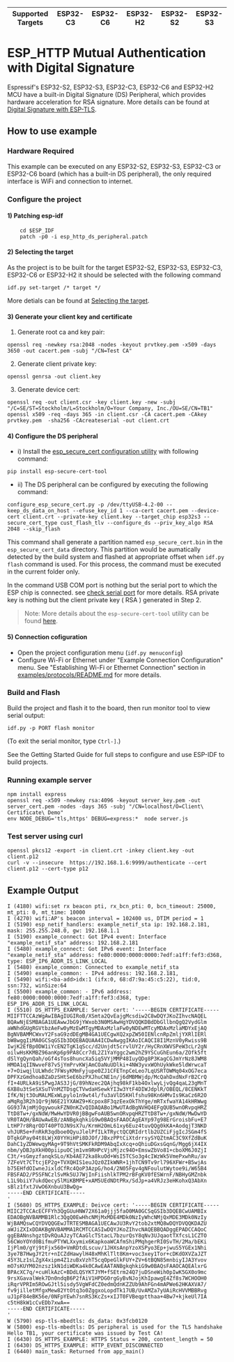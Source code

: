 | Supported Targets | ESP32-C3 | ESP32-C6 | ESP32-H2 | ESP32-S2 | ESP32-S3 |
| ----------------- | -------- | -------- | -------- | -------- | -------- |

# ESP_HTTP Mutual Authentication with Digital Signature

Espressif's ESP32-S2, ESP32-S3, ESP32-C3, ESP32-C6 and ESP32-H2 MCU have a built-in Digital Signature (DS) Peripheral, which provides hardware acceleration for RSA signature. More details can be found at [Digital Signature with ESP-TLS](https://docs.espressif.com/projects/esp-idf/en/latest/esp32s2/api-reference/protocols/esp_tls.html#digital-signature-with-esp-tls).


## How to use example

### Hardware Required

This example can be executed on any ESP32-S2, ESP32-S3, ESP32-C3 or ESP32-C6 board (which has a built-in DS peripheral), the only required interface is WiFi and connection to internet.

### Configure the project

#### 1) Patching esp-idf
```
    cd $ESP_IDF
    patch -p0 -i esp_http_ds_peripheral.patch

```

#### 2) Selecting the target
As the project is to be built for the target ESP32-S2, ESP32-S3, ESP32-C3, ESP32-C6 or ESP32-H2 it should be selected with the following command
```
idf.py set-target /* target */
```
More detials can be found at [Selecting the target](https://docs.espressif.com/projects/esp-idf/en/latest/esp32/api-guides/build-system.html#selecting-the-target).

#### 3) Generate your client key and certificate


1) Generate root ca and key pair:
```
openssl req -newkey rsa:2048 -nodes -keyout prvtkey.pem -x509 -days 3650 -out cacert.pem -subj "/CN=Test CA"
```

2) Generate client private key:
```
openssl genrsa -out client.key
```

3) Generate device cert:
```
openssl req -out client.csr -key client.key -new -subj "/C=SE/ST=Stockholm/L=Stockholm/O=Your Company, Inc./OU=SE/CN=TB1"
openssl x509 -req -days 365 -in client.csr -CA cacert.pem -CAkey prvtkey.pem  -sha256 -CAcreateserial -out client.crt
```


#### 4) Configure the DS peripheral

* i) Install the [esp_secure_cert configuration utility](https://github.com/espressif/esp_secure_cert_mgr/tree/main/tools#esp_secure_cert-configuration-tool) with following command:
```
pip install esp-secure-cert-tool
```
* ii) The DS peripheral can be configured by executing the following command:

```
configure_esp_secure_cert.py -p /dev/ttyUSB-4.2-00 --keep_ds_data_on_host --efuse_key_id 1 --ca-cert cacert.pem --device-cert client.crt --private-key client.key --target_chip esp32s3 --secure_cert_type cust_flash_tlv --configure_ds --priv_key_algo RSA 2048 --skip_flash
```
This command shall generate a partition named `esp_secure_cert.bin` in the `esp_secure_cert_data` directory. This partition would be aumatically detected by the build system and flashed at appropriate offset when `idf.py flash` command is used. For this process, the command must be executed in the current folder only.

In the command USB COM port is nothing but the serial port to which the ESP chip is connected. see
[check serial port](https://docs.espressif.com/projects/esp-idf/en/latest/esp32/get-started/establish-serial-connection.html#check-port-on-windows) for more details.
RSA private key is nothing but the client private key ( RSA ) generated in Step 2.

> Note: More details about the `esp-secure-cert-tool` utility can be found [here](https://github.com/espressif/esp_secure_cert_mgr/tree/main/tools).

#### 5) Connection cofiguration
* Open the project configuration menu (`idf.py menuconfig`)
* Configure Wi-Fi or Ethernet under "Example Connection Configuration" menu. See "Establishing Wi-Fi or Ethernet Connection" section in [examples/protocols/README.md](../../README.md) for more details.

### Build and Flash

Build the project and flash it to the board, then run monitor tool to view serial output:

```
idf.py -p PORT flash monitor
```

(To exit the serial monitor, type ``Ctrl-]``.)

See the Getting Started Guide for full steps to configure and use ESP-IDF to build projects.

### Running example server

```
npm install express
openssl req -x509 -newkey rsa:4096 -keyout server_key.pem -out server_cert.pem -nodes -days 365 -subj "/CN=localhost/O=Client\ Certificate\ Demo"
env NODE_DEBUG='tls,https' DEBUG=express:*  node server.js

```


### Test server using curl

```
openssl pkcs12 -export -in client.crt -inkey client.key -out client.p12
curl -v --insecure  https://192.168.1.6:9999/authenticate --cert client.p12 --cert-type p12
```

## Example Output

```
I (4180) wifi:set rx beacon pti, rx_bcn_pti: 0, bcn_timeout: 25000, mt_pti: 0, mt_time: 10000
I (4270) wifi:AP's beacon interval = 102400 us, DTIM period = 1
I (5190) esp_netif_handlers: example_netif_sta ip: 192.168.2.181, mask: 255.255.248.0, gw: 192.168.1.1
I (5190) example_connect: Got IPv4 event: Interface "example_netif_sta" address: 192.168.2.181
I (5480) example_connect: Got IPv6 event: Interface "example_netif_sta" address: fe80:0000:0000:0000:7edf:a1ff:fef3:d368, type: ESP_IP6_ADDR_IS_LINK_LOCAL
I (5480) example_common: Connected to example_netif_sta
I (5490) example_common: - IPv4 address: 192.168.2.181,
I (5490) wifi:<ba-add>idx:1 (ifx:0, 68:d7:9a:45:c5:22), tid:0, ssn:732, winSize:64
I (5500) example_common: - IPv6 address: fe80:0000:0000:0000:7edf:a1ff:fef3:d368, type: ESP_IP6_ADDR_IS_LINK_LOCAL
I (5510) DS_HTTPS_EXAMPLE: Server cert: '-----BEGIN CERTIFICATE-----
MIIFTTCCAzWgAwIBAgIUGIRoB/XSmta2QvEajgMcsdiw2C8wDQYJKoZIhvcNAQEL
BQAwNjESMBAGA1UEAwwJbG9jYWxob3N0MSAwHgYDVQQKDBdDbGllbnQgQ2VydGlm
aWNhdGUgRGVtbzAeFw0yMzEwMTgyMDAxMzlaFw0yNDEwMTcyMDAxMzlaMDYxEjAQ
BgNVBAMMCWxvY2FsaG9zdDEgMB4GA1UECgwXQ2xpZW50IENlcnRpZmljYXRlIERl
bW8wggIiMA0GCSqGSIb3DQEBAQUAA4ICDwAwggIKAoICAQCI8I1MznV0yRwiss9B
IwjK2EfBp0DW1iYcEN2TgK1qScc/d2Unjdt5crvlUY2r/HyCRnXWVSPeW3cLr2gN
oilwHsKKMBZ96anKp6p9PA8Ccr7dL2Z1YaYggc2wm2hZ9YSCuGhEun6a/ZOfk5ft
dSlYgQynQah/oGf4sTos8huncXa5iq5VYjMMP48IuyQDg8P3KagCGJmYrNz8JWM8
HMOA1qIINwveF87vSjYmPrvKWjAmCOaNuUDlki+4NW3yvxWOhUykWke5ldWrwcaT
+7+OiwqjlULWhdc7FWsyKMmFyjupe0ZJ1CFETnpCeLeo7LqUSRTOWMq04xOG7eca
DPFXzGmdhoaBZaDzSHtSeE6bzPXJhuCNE1n/j6dMBMWjdp/McQahDxdNxFrB2CrQ
fI+4URLkA9iSPwgJAS3JjG/89hNzec2QAjhq98kF1kb4OxlwyLjvQg4qaL23gMnT
6XB8u3tSeSXSuTVnMZTDsgCTVwdaHSewkYI3w3YtF4DIWJdplR/OBEQL/8CENKkT
IfK/Njt3OuMALMExWLpylo1n9wt4l/fu3aVlD5KHlfshu98Kn6HMvIs9KaCz6R2O
aMqRg3R2h1Qr9jN6E21YXAWZ9+Kcpox8F3qzEexOkThYge/mRTxfwaYA14kHRWwg
GG937AjmMjOgywoukFZN0nKZvQIDAQABo1MwUTAdBgNVHQ4EFgQUB5wnORvpqHRZ
TtD8Tw+/gxNdW/MwHwYDVR0jBBgwFoAUB5wnORvpqHRZTtD8Tw+/gxNdW/MwDwYD
VR0TAQH/BAUwAwEB/zANBgkqhkiG9w0BAQsFAAOCAgEAYp97g98ErGroisbFu+E7
LtHP7r8RqrODT40PTOJN9sX7u/KrmH2OmL61xy6Euz4tuvQQg0kKA+AodqjT3NKD
vhJUR5e+FnRkR3qdboe0QyuJlelPfILkTRyctQCQRIdrtlb2UZCiFjgIcJSGm4fS
DTqkGPay04t8LWjX0YYHiHPi8DJOf/JBxzPPtCiXtdrrsySYQZtmAC3C9XfZdBuK
DahC1yZDWewqyMAg+9T9hVtSMKFkRDM9AbqIxXcq+oQhiuDGxsGqnG/Mgg6jX4IX
nbm/yDBJpXkH00piipuOCjm1vm9RHPcVjsMjzc94O+EmswZbVo81+cboXM6J0ZjI
C3t/+sGmyzfanqkSLo/Kb4AE72ka8kuOd+WsI5TCSo3g4cIWzWk5VmePxwhRu/av
7ZFeVt7CTtcjEP2g+TVXQHIS1euJQz0ZIkWNR+1jhTCN9Tv9rl796XFWr+B5wjAs
b75EHfdOIwneJixldCfRc4QoP3AzpG/ho4/2N05Fgv4gNFoulutWytoe9i/W65B4
FBSFAD2/P5SFNCzlSvMk5UJ7WjInFiishlkTPM2rBFgKV0fESWrnF/NBHyGMZnbk
L1L9biiY7ukdQecySlMiKBMPE+xAM5UEdNDtPRx/SdJp+a4VRJz3eHKohxQ3AbXn
sBlz1fxtJVwO6XnbuU3BwQg=
-----END CERTIFICATE-----
'
I (5680) DS_HTTPS_EXAMPLE: Deivce cert: '-----BEGIN CERTIFICATE-----
MIIC2TCCAcECFFYh3QgGUuHNW72X61a0jjj5faO0MA0GCSqGSIb3DQEBCwUAMBIx
EDAOBgNVBAMMB1Rlc3QgQ0EwHhcNMjMxMDE4MDk0NzIyWhcNMjQxMDE3MDk0NzIy
WjBAMQswCQYDVQQGEwJTRTESMBAGA1UECAwJU3RvY2tob2xtMQ8wDQYDVQQKDAZU
aWJiZXIxDDAKBgNVBAMMA1RCMTCCASIwDQYJKoZIhvcNAQEBBQADggEPADCCAQoC
ggEBANnshgztDvRQuAJzyTCAaGlcTStacL7bzurQsY8qNv3UJqaotTXfcsL1CZTO
56CWoYOYd0BifmuPTYWLXxymix6KapkoaWCAfmShiPMqhgerRI0SvTH/2Ma/bEKi
IjPlm0/gYj9tFjx560+VmRDtdLscuv/1JHXsAnpYzoXSPyo3Ep+jwuS5YGEx1Nhi
3ye7B7HwgJY2tr+nICZdHawylH48xMhKlTlt8Km+voc3xey1Tor+cDKdOXVZaJZT
45Y3Lz1sLZgX4xipm4Z1zuBxVzhT5cqOpeGlkFUY+ZV+6tBQN85mnbiyIJA3Yvov
mO7sKUYM02nzsz1kN1diWDKa4k0CAwEAATANBgkqhkiG9w0BAQsFAAOCAQEAlxrG
BPAcXC7q/+cuHlkAzC+BDdLQSYKTJYM+fSEtrm24Q7juDSneWih0pIwK5GX0o9mc
9rsXGavalWek7Dn0ndqB6P2fAiV1HPDG0rgGyBvNJojKhIpawgE4Zf8s7WCHOOH0
iRqrVPRIm5ROwGJtl5isdy5VgWFdCZ0edmQdnKZZUb9AhFGn4mAPWe62HKAXVA7/
fv9jilletMfgxMew82YtOtq3o0ZggxoLopdTk17UB/UvAMZa7yUAiRcHVVMBBRvg
uJ1pF84eBK56e/0NFpYEwh7snRS3KcZs+xIJT0FVBeqptthaa+4Bw7+kjkeUl7IA
c5tH8kW1cCvEDb7xwA==
-----END CERTIFICATE-----
'
W (5790) esp-tls-mbedtls: ds_data: 0x3fcb0120
W (5800) esp-tls-mbedtls: DS peripheral is used for the TLS handshake
Hello TB1, your certificate was issued by Test CA!
I (6430) DS_HTTPS_EXAMPLE: HTTPS Status = 200, content_length = 50
I (6430) DS_HTTPS_EXAMPLE: HTTP_EVENT_DISCONNECTED
I (6440) main_task: Returned from app_main()
```
